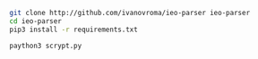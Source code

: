 ```bash
git clone http://github.com/ivanovroma/ieo-parser ieo-parser
cd ieo-parser
pip3 install -r requirements.txt
```

```bash
paython3 scrypt.py
```
